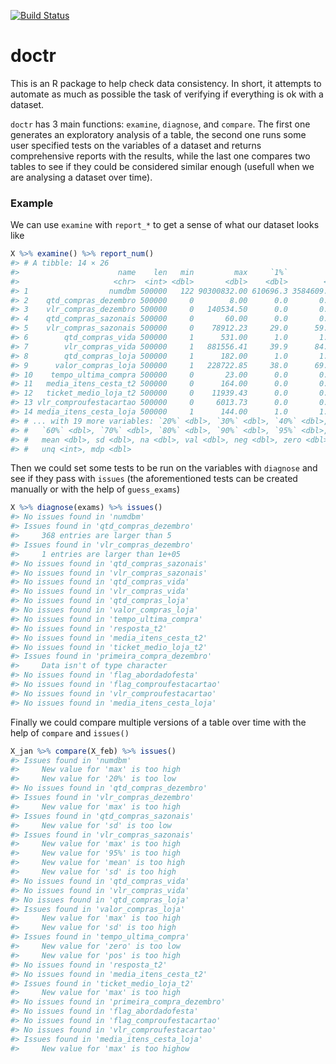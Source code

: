 [![Build Status](https://travis-ci.org/ctlente/doctr.svg?branch=master)](https://travis-ci.org/ctlente/doctr)

# doctr

This is an R package to help check data consistency. In short, it attempts to automate as much as possible the task of verifying if everything is ok with a dataset.

`doctr` has 3 main functions: `examine`, `diagnose`, and `compare`. The first one generates an exploratory analysis of a table, the second one runs some user specified tests on the variables of a dataset and returns comprehensive reports with the results, while the last one compares two tables to see if they could be considered similar enough (usefull when we are analysing a dataset over time).

### Example

We can use `examine` with `report_*` to get a sense of what our dataset looks like

```r
X %>% examine() %>% report_num()
#> # A tibble: 14 × 26
#>                      name    len   min         max     `1%`         `5%`   `10%`
#>                     <chr>  <int> <dbl>       <dbl>    <dbl>        <dbl>   <dbl>
#> 1                  numdbm 500000   122 90300832.00 610696.3 3584609.0000 8149172
#> 2    qtd_compras_dezembro 500000     0        8.00      0.0       0.0000       0
#> 3    vlr_compras_dezembro 500000     0   140534.50      0.0       0.0000       0
#> 4    qtd_compras_sazonais 500000     0       60.00      0.0       0.0000       0
#> 5    vlr_compras_sazonais 500000     0    78912.23     29.0      59.0000      88
#> 6        qtd_compras_vida 500000     1      531.00      1.0       1.0000       1
#> 7        vlr_compras_vida 500000     1   881556.41     39.9      84.6995     139
#> 8        qtd_compras_loja 500000     1      182.00      1.0       1.0000       1
#> 9      valor_compras_loja 500000     1   228722.85     38.0      69.0000      99
#> 10    tempo_ultima_compra 500000     0       23.00      0.0       0.0000       1
#> 11   media_itens_cesta_t2 500000     0      164.00      0.0       0.0000       0
#> 12   ticket_medio_loja_t2 500000     0    11939.43      0.0       0.0000       0
#> 13 vlr_comproufestacartao 500000     0     6013.73      0.0       0.0000       0
#> 14 media_itens_cesta_loja 500000     1      144.00      1.0       1.0000       1
#> # ... with 19 more variables: `20%` <dbl>, `30%` <dbl>, `40%` <dbl>, `50%` <dbl>,
#> #   `60%` <dbl>, `70%` <dbl>, `80%` <dbl>, `90%` <dbl>, `95%` <dbl>, `99%` <dbl>,
#> #   mean <dbl>, sd <dbl>, na <dbl>, val <dbl>, neg <dbl>, zero <dbl>, pos <dbl>,
#> #   unq <int>, mdp <dbl>
```

Then we could set some tests to be run on the variables with `diagnose` and see if they pass with `issues` (the aforementioned tests can be created manually or with the help of `guess_exams`)

```r
X %>% diagnose(exams) %>% issues()
#> No issues found in 'numdbm'
#> Issues found in 'qtd_compras_dezembro'
#>     368 entries are larger than 5
#> Issues found in 'vlr_compras_dezembro'
#>     1 entries are larger than 1e+05
#> No issues found in 'qtd_compras_sazonais'
#> No issues found in 'vlr_compras_sazonais'
#> No issues found in 'qtd_compras_vida'
#> No issues found in 'vlr_compras_vida'
#> No issues found in 'qtd_compras_loja'
#> No issues found in 'valor_compras_loja'
#> No issues found in 'tempo_ultima_compra'
#> No issues found in 'resposta_t2'
#> No issues found in 'media_itens_cesta_t2'
#> No issues found in 'ticket_medio_loja_t2'
#> Issues found in 'primeira_compra_dezembro'
#>     Data isn't of type character
#> No issues found in 'flag_abordadofesta'
#> No issues found in 'flag_comproufestacartao'
#> No issues found in 'vlr_comproufestacartao'
#> No issues found in 'media_itens_cesta_loja'
```

Finally we could compare multiple versions of a table over time with the help of `compare` and `issues()`

```r
X_jan %>% compare(X_feb) %>% issues()
#> Issues found in 'numdbm'
#>     New value for 'max' is too high
#>     New value for '20%' is too low
#> No issues found in 'qtd_compras_dezembro'
#> Issues found in 'vlr_compras_dezembro'
#>     New value for 'max' is too high
#> Issues found in 'qtd_compras_sazonais'
#>     New value for 'sd' is too low
#> Issues found in 'vlr_compras_sazonais'
#>     New value for 'max' is too high
#>     New value for '95%' is too high
#>     New value for 'mean' is too high
#>     New value for 'sd' is too high
#> No issues found in 'qtd_compras_vida'
#> No issues found in 'vlr_compras_vida'
#> No issues found in 'qtd_compras_loja'
#> Issues found in 'valor_compras_loja'
#>     New value for 'max' is too high
#>     New value for 'sd' is too high
#> Issues found in 'tempo_ultima_compra'
#>     New value for 'zero' is too low
#>     New value for 'pos' is too high
#> No issues found in 'resposta_t2'
#> No issues found in 'media_itens_cesta_t2'
#> Issues found in 'ticket_medio_loja_t2'
#>     New value for 'max' is too high
#> No issues found in 'primeira_compra_dezembro'
#> No issues found in 'flag_abordadofesta'
#> No issues found in 'flag_comproufestacartao'
#> No issues found in 'vlr_comproufestacartao'
#> Issues found in 'media_itens_cesta_loja'
#>     New value for 'max' is too highow
```


